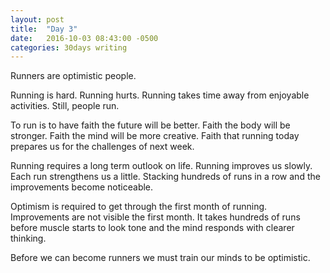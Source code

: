 ```yaml
---
layout: post
title:  "Day 3"
date:   2016-10-03 08:43:00 -0500
categories: 30days writing
---
```

Runners are optimistic people.

Running is hard. Running hurts. Running takes time away from enjoyable activities. Still, people run.

To run is to have faith the future will be better. Faith the body will be stronger. Faith the mind will be more creative. Faith that running today prepares us for the challenges of next week.

Running requires a long term outlook on life. Running improves us slowly. Each run strengthens us a little. Stacking hundreds of runs in a row and the improvements become noticeable. 

Optimism is required to get through the first month of running. Improvements are not visible the first month. It takes hundreds of runs before muscle starts to look tone and the mind responds with clearer thinking.

Before we can become runners we must train our minds to be optimistic.